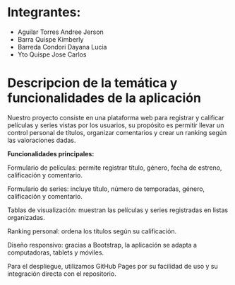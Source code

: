 # Integrantes:
- Aguilar Torres Andree Jerson
- Barra Quispe Kimberly 
- Barreda Condori Dayana Lucia
- Yto Quispe Jose Carlos

# Descripcion de la temática y funcionalidades de la aplicación
Nuestro proyecto consiste en una plataforma web para registrar y calificar películas y series vistas por los usuarios, su propósito es permitir llevar un control personal de títulos, organizar comentarios y crear un ranking según las valoraciones dadas.

**Funcionalidades principales:**

Formulario de películas: permite registrar título, género, fecha de estreno, calificación y comentario. 

Formulario de series: incluye título, número de temporadas, género, calificación y comentario. 

Tablas de visualización: muestran las películas y series registradas en listas organizadas. 

Ranking personal: ordena los títulos según su calificación. 

Diseño responsivo: gracias a Bootstrap, la aplicación se adapta a computadoras, tablets y móviles. 

Para el despliegue, utilizamos GitHub Pages por su facilidad de uso y su integración directa con el repositorio.
